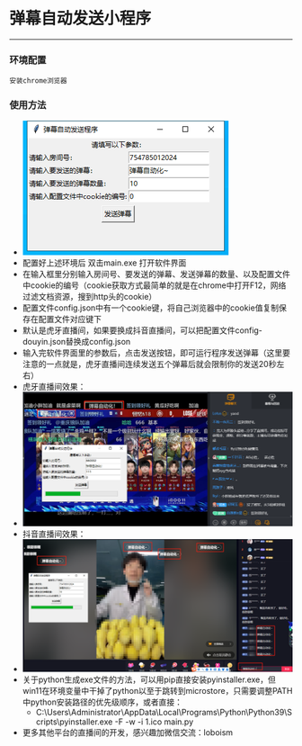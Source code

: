 # 弹幕自动发送小程序
---
### 环境配置
    安装chrome浏览器

### 使用方法
* ![avatar](picture/interface.png)
* 配置好上述环境后 双击main.exe 打开软件界面
* 在输入框里分别输入房间号、要发送的弹幕、发送弹幕的数量、以及配置文件中cookie的编号（cookie获取方式最简单的就是在chrome中打开F12，网络过滤文档资源，搜到http头的cookie）
* 配置文件config.json中有一个cookie键，将自己浏览器中的cookie值复制保存在配置文件对应键下
* 默认是虎牙直播间，如果要换成抖音直播间，可以把配置文件config-douyin.json替换成config.json
* 输入完软件界面里的参数后，点击发送按钮，即可运行程序发送弹幕（这里要注意的一点就是，虎牙直播间连续发送五个弹幕后就会限制你的发送20秒左右）
* 虎牙直播间效果：
* ![avatar](picture/huya.png)
* 抖音直播间效果：
* ![avatar](picture/douyin.png)
* 关于python生成exe文件的方法，可以用pip直接安装pyinstaller.exe，但win11在环境变量中干掉了python以至于跳转到microstore，只需要调整PATH中python安装路径的优先级顺序，或者直接：
  * C:\Users\Administrator\AppData\Local\Programs\Python\Python39\Scripts\pyinstaller.exe -F -w -i 1.ico main.py
* 更多其他平台的直播间的开发，感兴趣加微信交流：loboism
        

